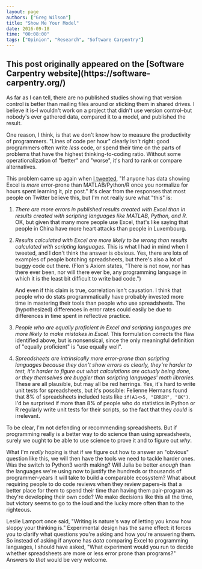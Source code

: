 ```yaml
---
layout: page
authors: ["Greg Wilson"]
title: "Show Me Your Model"
date: 2016-09-18
time: "00:08:00"
tags: ["Opinion", "Research", "Software Carpentry"]
---
```


<h2>This post originally appeared on the [Software Carpentry website](https://software-carpentry.org/)</h2>

As far as I can tell,
there are no published studies showing that version control is better than mailing files around
or sticking them in shared drives.
I believe it is–I wouldn't work on a project that didn't use version control–but
nobody's ever gathered data,
compared it to a model,
and published the result.

One reason,
I think,
is that we don't know how to measure the productivity of programmers.
"Lines of code per hour" clearly isn't right:
good programmers often write *less* code,
or spend their time on the parts of problems
that have the highest thinking-to-coding ratio.
Without some operationalization of "better" and "worse",
it's hard to rank or compare alternatives.

This problem came up again when [I tweeted](https://twitter.com/gvwilson/status/776733301419630592),
"If anyone has data showing Excel is *more* error-prone than MATLAB/Python/R once you normalize for hours spent learning it, plz post."
It's clear from the responses that most people on Twitter believe this,
but I'm not really sure what "this" is:

1.  *There are more errors in published results created with Excel than in results created with scripting languages like MATLAB, Python, and R.*
    OK,
    but given that many more people use Excel,
    that's like saying that people in China have more heart attacks than people in Luxembourg.

2.  *Results calculated with Excel are more likely to be wrong than results calculated with scripting languages.*
    This is what I had in mind when I tweeted,
    and I don't think the answer is obvious.
    Yes, there are lots of examples of people botching spreadsheets,
    but there's also a lot of buggy code out there.
    (Flon's Axiom states, "There is not now, nor has there ever been,
    nor will there ever be,
    any programming language in which it is the least bit difficult to write bad code.")

    And even if this claim is true, correlation isn't causation.
    I think that people who do stats programmatically
    have probably invested more time in mastering their tools
    than people who use spreadsheets.
    The (hypothesized) differences in error rates could easily be due to
    differences in time spent in reflective practice.

3.  *People who are equally proficient in Excel and scripting langauges are more likely to make mistakes in Excel.*
    This formulation corrects the flaw identified above,
    but is nonsensical,
    since the only meaningful definition of "equally proficient" is
    "use equally well".

4.  *Spreadsheets are intrinsically more error-prone than scripting languages because they don't show errors as clearly, they're harder to test, it's harder to figure out what calculations are actualy being done, or they themselves are buggier than scripting languages' math libraries.*
    These are all plausible,
    but may all be red herrings.
    Yes,
    it's hard to write unit tests for spreadsheets,
    but it's possible:
    Felienne Hermans found that 8% of spreadsheets included tests like
    `if(A1<>5, "ERROR", "OK")`.
    I'd be surprised if more than 8% of people who do statistics in Python or R
    regularly write unit tests for their scripts,
    so the fact that they *could* is irrelevant.

To be clear,
I'm not defending or recommending spreadsheets.
But if programming really is a better way to do science than using spreadsheets,
surely we ought to be able to use science to prove it
and to figure out *why*.

What I'm *really* hoping is that if we figure out how to answer an "obvious" question like this,
we will then have the tools we need to tackle harder ones.
Was the switch to Python3 worth making?
Will Julia be better *enough* than the languages we're using now
to justify the hundreds or thousands of programmer-years it will take
to build a comparable ecosystem?
What about requiring people to do code reviews when they review papers–is that
a better place for them to spend their time than having them pair-program
as they're developing their own code?
We make decisions like this all the time,
but victory seems to go to the loud and the lucky more often than to the righteous.

Leslie Lamport once said,
"Writing is nature's way of letting you know how sloppy your thinking is."
Experimental design has the same effect:
it forces you to clarify what questions you're asking and how you're answering them.
So instead of asking if anyone has *data* comparing Excel to programming languages,
I should have asked,
"What experiment would you run to decide whether spreadsheets are more or less error prone than programs?"
Answers to *that* would be very welcome.
